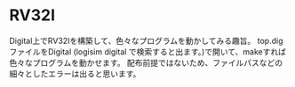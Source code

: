 # RV32I
Digital上でRV32Iを構築して、色々なプログラムを動かしてみる趣旨。
top.digファイルをDigital (logisim digital で検索すると出ます。)で開いて、makeすれば色々なプログラムを動かせます。
配布前提ではないため、ファイルパスなどの細々としたエラーは出ると思います。
